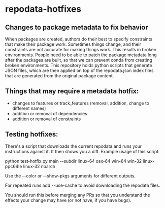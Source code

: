 # repodata-hotfixes
## Changes to package metadata to fix behavior

When packages are created, authors do their best to specify constraints that make their package work.  Sometimes things change, and their constraints are not accurate for making things work.  This results in broken environments.  People need to be able to patch the package metadata long after the packages are built, so that we can prevent conda from creating broken environments.  This repository holds python scripts that generate JSON files, which are then applied on top of the repodata.json index files that are generated from the original package content.

## Things that may require a metadata hotfix:

* changes to features or track_features (removal, addition, change to different names)
* addition or removal of dependencies
* addition or removal of constraints

## Testing hotfixes:

There's a script that downloads the current repodata and runs your instructions against it.  It then shows you a diff.  Example usage of this script:

python test-hotfix.py main --subdir linux-64 osx-64 win-64 win-32 linux-ppc64le linux-32 noarch

Use the --color or --show-pkgs arguments for different outputs.

For repeated runs add --use-cache to avoid downloading the repodata files.

You should run this before merging any PRs so that you understand the effects your change may have (or not have, if you have bugs).
